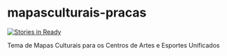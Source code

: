 # mapasculturais-pracas

[![Stories in Ready](https://badge.waffle.io/culturagovbr/mapasculturais-pracas.svg?label=ready&title=Ready)](http://waffle.io/culturagovbr/mapasculturais-pracas)

Tema de Mapas Culturais para os Centros de Artes e Esportes Unificados
